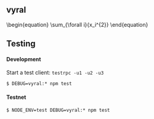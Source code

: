 ## vyral

\begin{equation}
\sum_{\forall i}{x_i^{2}} 
\end{equation}

## Testing

#### Development
Start a test client: `testrpc -u1 -u2 -u3`

```
$ DEBUG=vyral:* npm test
```

#### Testnet
```
$ NODE_ENV=test DEBUG=vyral:* npm test
```

